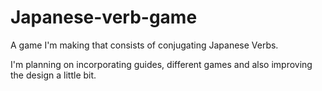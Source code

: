 # Japanese-verb-game

A game I'm making that consists of conjugating Japanese Verbs.

I'm planning on incorporating guides, different games and also improving the design a little bit. 

